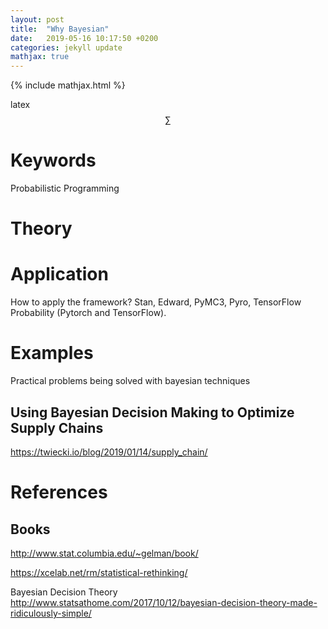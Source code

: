```yaml
---
layout: post
title:  "Why Bayesian"
date:   2019-05-16 10:17:50 +0200
categories: jekyll update
mathjax: true
---
```


{% include mathjax.html %}

latex
$$ \sum $$

# Keywords
Probabilistic Programming

# Theory

# Application
How to apply the framework? Stan, Edward, PyMC3, Pyro, TensorFlow Probability (Pytorch and TensorFlow). 

# Examples 
Practical problems being solved with bayesian techniques

## Using Bayesian Decision Making to Optimize Supply Chains
https://twiecki.io/blog/2019/01/14/supply_chain/

# References

## Books

http://www.stat.columbia.edu/~gelman/book/

https://xcelab.net/rm/statistical-rethinking/

Bayesian Decision Theory
http://www.statsathome.com/2017/10/12/bayesian-decision-theory-made-ridiculously-simple/

